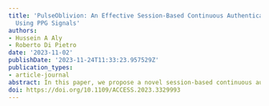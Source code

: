 ```yaml
---
title: 'PulseOblivion: An Effective Session-Based Continuous Authentication Scheme
  Using PPG Signals'
authors:
- Hussein A Aly
- Roberto Di Pietro
date: '2023-11-02'
publishDate: '2023-11-24T11:33:23.957529Z'
publication_types:
- article-journal
abstract: In this paper, we propose a novel session-based continuous authentication model using photoplethysmography (PPG). Unlike previous PPG-based authentication techniques that generate user signatures only during the initial interaction, our session-based approach tackles inter session PPG drifting by generating a user signature at the start of each session. Our model is composed by two modules. Firstly, heavy deep autoencoders (AE) are utilized for feature extraction and, secondly, a lightweight Local Outlier Factor (LOF) is employed for user authentication.Additionally, we introduce a continuous updating system for the LOF model, which automatically recovers from security breaches and can enhance authentication accuracy by more than 9%. Our experiments show that in a single-session scenario, our model achieves authentication accuracies of 93.5% and 91.8% on the CapnoBase and BIMDC benchmarking datasets, respectively, outperforming the state-of-the-art baseline model by 3.2% and 1.6% on both datasets, respectively. In multiple-session scenarios, our scheme attains an authentication accuracy of 95% when tested on the BioSec2 dataset, effectively mitigating inter-session PPG drifting and achieving an advantage of more than 8.5% in authentication accuracy over the state-of-the-art method. In terms of execution speed, our solution is seven times faster at runtime compared to competing state-of-the-art solutions.
doi: https://doi.org/10.1109/ACCESS.2023.3329993
---
```

